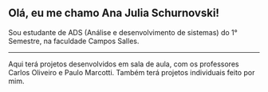 ## Olá, eu me chamo Ana Julia Schurnovski!

Sou estudante de ADS (Análise e desenvolvimento de sistemas) do 1° Semestre, na faculdade Campos Salles.
- - - - - - - - - - - - - - - - - - - - - - - - - - - - - - - - - - - - - - - - - - - - - - - - - - - - - - - 
Aqui terá projetos desenvolvidos em sala de aula, com os professores Carlos Oliveiro e Paulo Marcotti. Também terá projetos individuais feito por mim.

